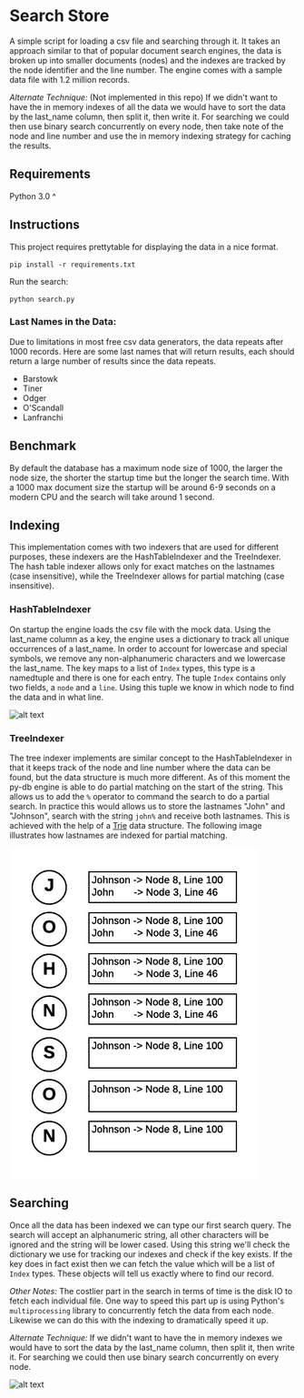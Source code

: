 # Search Store

A simple script for loading a csv file and searching through it. It  takes an approach similar to that of popular document search engines, the data is broken up into smaller documents (nodes) and the indexes are tracked by the node identifier and the line number. The engine comes with a sample data file with 1.2 million records.

*Alternate Technique:* (Not implemented in this repo) If we didn't want to have the in memory indexes of all the data we would have to sort the data by the last_name column, then split it, then write it. For searching we could then use binary search concurrently on every node, then take note of the node and line number and use the in memory indexing strategy for caching the results.

## Requirements
Python 3.0 ^

## Instructions
This project requires prettytable for displaying the data in a nice format.
```
pip install -r requirements.txt
```

Run the search:
```
python search.py
```

### Last Names in the Data:
Due to limitations in most free csv data generators, the data repeats after 1000 records. Here are some last names that will return results, each should return a large number of results since the data repeats.

* Barstowk
* Tiner
* Odger
* O'Scandall
* Lanfranchi

## Benchmark

By default the database has a maximum node size of 1000, the larger the node size, the shorter the startup time but the longer the search time. With a 1000 max document size the startup will be around 6-9 seconds on a modern CPU and the search will take around 1 second.

## Indexing

This implementation comes with two indexers that are used for different purposes, these indexers are the HashTableIndexer and the TreeIndexer. The hash table indexer allows only for exact matches on the lastnames (case insensitive), while the TreeIndexer allows for partial matching (case insensitive).

### HashTableIndexer
On startup the engine loads the csv file with the mock data. Using the last_name column as a key, the engine uses a dictionary to track all unique occurrences of a last_name. In order to account for lowercase and special symbols, we remove any non-alphanumeric characters and we lowercase the last_name. The key maps to a list of `Index` types, this type is a namedtuple and there is one for each entry. The tuple `Index` contains only two fields, a `node` and a `line`. Using this tuple we know in which node to find the data and in what line.

![alt text](https://raw.githubusercontent.com/the-invisible-man/python-search/master/assets/indexing.png "Indexing")

### TreeIndexer
The tree indexer implements are similar concept to the HashTableIndexer in that it keeps track of the node and line number where the data can be found, but the data structure is much more different. As of this moment the py-db engine is able to do partial matching on the start of the string. This allows us to add the `%` operator to command the search to do a partial search. In practice this would allows us to store the lastnames "John" and "Johnson", search with the string `john%` and receive both lastnames. This is achieved with the help of a [Trie](https://en.wikipedia.org/wiki/Trie) data structure. The following image illustrates how lastnames are indexed for partial matching.

![alt text](https://raw.githubusercontent.com/the-invisible-man/py-db/master/assets/trie.png "Trie")

## Searching

Once all the data has been indexed we can type our first search query. The search will accept an alphanumeric string, all other characters will be ignored and the string will be lower cased. Using this string we'll check the dictionary we use for tracking our indexes and check if the key exists. If the key does in fact exist then we can fetch the value which will be a list of `Index` types. These objects will tell us exactly where to find our record.

*Other Notes:* The costlier part in the search in terms of time is the disk IO to fetch each individual file. One way to speed this part up is using Python's `multiprocessing` library to concurrently fetch the data from each node. Likewise we can do this with the indexing to dramatically speed it up.

*Alternate Technique:* If we didn't want to have the in memory indexes we would have to sort the data by the last_name column, then split it, then write it. For searching we could then use binary search concurrently on every node.

![alt text](https://raw.githubusercontent.com/the-invisible-man/python-search/master/assets/searching.png "Searching")
